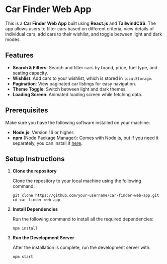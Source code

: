 # Car Finder Web App

This is a **Car Finder Web App** built using **React.js** and **TailwindCSS**. The app allows users to filter cars based on different criteria, view details of individual cars, add cars to their wishlist, and toggle between light and dark modes.

## Features
- **Search & Filters**: Search and filter cars by brand, price, fuel type, and seating capacity.
- **Wishlist**: Add cars to your wishlist, which is stored in `localStorage`.
- **Pagination**: View paginated car listings for easy navigation.
- **Theme Toggle**: Switch between light and dark themes.
- **Loading Screen**: Animated loading screen while fetching data.

## Prerequisites

Make sure you have the following software installed on your machine:

- **Node.js**: Version 16 or higher.
- **npm** (Node Package Manager): Comes with Node.js, but if you need it separately, you can install it [here](https://www.npmjs.com/get-npm).

## Setup Instructions

1. **Clone the repository**

   Clone the repository to your local machine using the following command:

   ```
   git clone https://github.com/your-username/car-finder-web-app.git
   cd car-finder-web-app
   ```

2. **Install Dependencies**

   Run the following command to install all the required dependencies:

   ```
   npm install
   ```

3. **Run the Development Server**

   After the installation is complete, run the development server with:

   ```
   npm start
   ```
   
